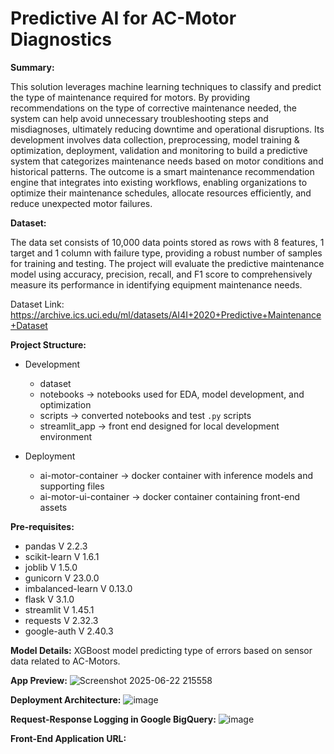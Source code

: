 # Predictive AI for AC-Motor Diagnostics

**Summary:**

This solution leverages machine learning techniques to classify and predict the type of maintenance required for motors. By providing recommendations on the type of corrective maintenance needed, the system can help avoid unnecessary troubleshooting steps and misdiagnoses, ultimately reducing downtime and operational disruptions. Its development involves data collection, preprocessing, model training & optimization, deployment, validation and monitoring to build a predictive system that categorizes maintenance needs based on motor conditions and historical patterns. The outcome is a smart maintenance recommendation engine that integrates into existing workflows, enabling organizations to optimize their maintenance schedules, allocate resources efficiently, and reduce unexpected motor failures.

**Dataset:**

The data set consists of 10,000 data points stored as rows with 8 features, 1 target and 1 column with failure type, providing a robust number of samples for training and testing. The project will evaluate the predictive maintenance model using accuracy, precision, recall, and F1 score to comprehensively measure its performance in identifying equipment maintenance needs.

Dataset Link: https://archive.ics.uci.edu/ml/datasets/AI4I+2020+Predictive+Maintenance+Dataset 

**Project Structure:**


* Development
  * dataset  
  * notebooks → notebooks used for EDA, model development, and optimization  
  * scripts → converted notebooks and test `.py` scripts  
  * streamlit_app → front end designed for local development environment  

* Deployment  
  * ai-motor-container → docker container with inference models and supporting files  
  * ai-motor-ui-container → docker container containing front-end assets

**Pre-requisites:**
*   pandas V 2.2.3
*   scikit-learn V 1.6.1
*   joblib V 1.5.0
*   gunicorn V 23.0.0
*   imbalanced-learn V 0.13.0
*   flask V 3.1.0
*   streamlit V 1.45.1
*   requests V 2.32.3
*   google-auth V 2.40.3

**Model Details:**
XGBoost model predicting type of errors based on sensor data related to AC-Motors.

**App Preview:**
![Screenshot 2025-06-22 215558](https://github.com/user-attachments/assets/513a136c-c336-4638-8f3e-881960f682e6)


**Deployment Architecture:**
![image](https://github.com/user-attachments/assets/e3a991ff-cb47-4e0c-8074-0e9750449759)

**Request-Response Logging in Google BigQuery:**
![image](https://github.com/user-attachments/assets/bc7caf4d-862c-4356-b657-a5fdc83887f8)


**Front-End Application URL:**
